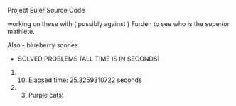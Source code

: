 Project Euler Source Code

working on these with ( possibly against ) Furden to see who is the superior mathlete.

Also - blueberry scones.

* SOLVED PROBLEMS (ALL TIME IS IN SECONDS) 

1.  10. Elapsed time: 25.3259310722 seconds
1.  3. Purple cats!
